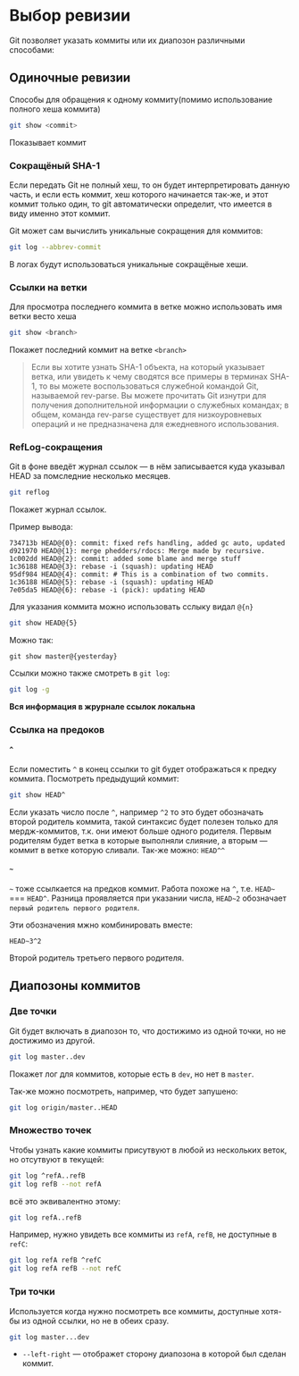 # Выбор ревизии

Git позволяет указать коммиты или их диапозон различными способами:

## Одиночные ревизии

Способы для обращения к одному коммиту(помимо использование полного хеша коммита)

```bash
git show <commit>
```
Показывает коммит

### Сокращёный SHA-1

Если передать Git не полный хеш, то он будет интерпретировать данную часть, и если есть коммит, хеш которого начинается так-же, и этот коммит только один, то git автоматически определит, что имеется в виду именно этот коммит.

Git может сам вычислить уникальные сокращения для коммитов:
```bash
git log --abbrev-commit
```
В логах будут использоваться уникальные сокращёные хеши.

### Ссылки на ветки

Для просмотра последнего коммита в ветке можно использовать имя ветки весто хеша
```bash
git show <branch>
```
Покажет последний коммит на ветке `<branch>`

>Если вы хотите узнать SHA-1 объекта, на который указывает ветка, или увидеть к чему сводятся все примеры в терминах SHA-1, то вы можете воспользоваться служебной командой Git, называемой rev-parse. Вы можете прочитать Git изнутри для получения дополнительной информации о служебных командах; в общем, команда rev-parse существует для низкоуровневых операций и не предназначена для ежедневного использования.

### RefLog-сокращения

Git в фоне введёт журнал ссылок — в нём записывается куда указывал HEAD за помследние несколько месяцев.

```bash
git reflog
```
Покажет журнал ссылок.

Пример вывода:
```
734713b HEAD@{0}: commit: fixed refs handling, added gc auto, updated
d921970 HEAD@{1}: merge phedders/rdocs: Merge made by recursive.
1c002dd HEAD@{2}: commit: added some blame and merge stuff
1c36188 HEAD@{3}: rebase -i (squash): updating HEAD
95df984 HEAD@{4}: commit: # This is a combination of two commits.
1c36188 HEAD@{5}: rebase -i (squash): updating HEAD
7e05da5 HEAD@{6}: rebase -i (pick): updating HEAD
```

Для указания коммита можно использовать сслыку видал `@{n}`
```bash
git show HEAD@{5}
```
Можно так:
```
git show master@{yesterday}
```
Ссылки можно также смотреть в `git log`:
```bash
git log -g
```
**Вся информация в жрурнале ссылок локальна**

### Ссылка на предоков

#### `^`

Если поместить `^` в конец ссылки то git будет отображаться к предку коммита.
Посмотреть предыдущий коммит:
```bash
git show HEAD^
```
Если указать число после `^`, например `^2` то это будет обозначать второй родитель коммита, такой синтаксис будет полезен только для мердж-коммитов, т.к. они имеют больше одного родителя. Первым родителям будет ветка в которые выполняли слияние, а вторым — коммит в ветке которую сливали. 
Так-же можно: `HEAD^^`

#### `~`

`~` тоже ссылкается на предков коммит. Работа похоже на `^`, т.е. `HEAD~` === `HEAD^`. Разница проявляется при указании числа, `HEAD~2` обозначает `первый родитель первого родителя`.

Эти обозначения мжно комбинировать вместе:
```
HEAD~3^2
```
Второй родитель третьего первого родителя.

## Диапозоны коммитов

### Две точки

Git будет включать в диапозон то, что достижимо из одной точки, но не достижимо из другой.
```bash
git log master..dev
```
Покажет лог для коммитов, которые есть в `dev`, но нет в `master`.

Так-же можно посмотреть, например, что будет запушено:
```bash
git log origin/master..HEAD
```

### Множество точек

Чтобы узнать какие коммиты присутвуют в любой из нескольких веток, но отсутвуют в текущей:
```bash
git log ^refA..refB
git log refB --not refA
```
всё это эквивалентно этому:
```bash
git log refA..refB
```
Например, нужно увидеть все коммиты из `refA`, `refB`, не доступные в `refC`:
```bash
git log refA refB ^refC
git log refA refB --not refC
```

### Три точки

Используется когда нужно посмотреть все коммиты, доступные хотя-бы из одной ссылки, но не в обеих сразу.
```bash
git log master...dev
```
* `--left-right` — отображет сторону диапозона в которой был сделан коммит.
